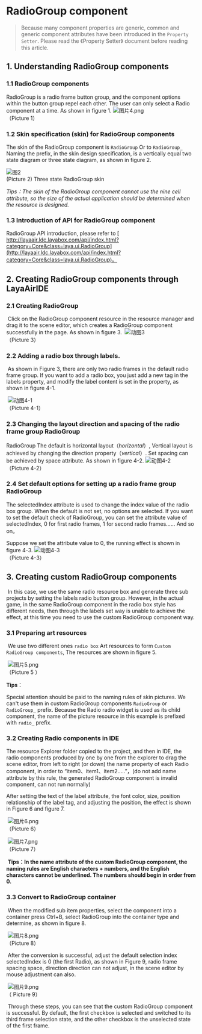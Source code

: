 # RadioGroup component

> Because many component properties are generic, common and generic component attributes have been introduced in the `Property Setter`. Please read the 《Property Setter》 document before reading this article.

## 1. Understanding RadioGroup components

### 1.1 RadioGroup components

RadioGroup is a radio frame button group, and the component options within the button group repel each other. The user can only select a Radio component at a time. As shown in figure 1.
![图片4.png](img/1.gif)<br/>（Picture 1）

### 1.2 Skin specification (skin) for RadioGroup components

The skin of the RadioGroup component is `RadioGroup` Or to `RadioGroup_` Naming the prefix, in the skin design specification, is a vertically equal two state diagram or three state diagram, as shown in figure 2.

![图2](img/2.png) <br />(Picture 2) Three state RadioGroup skin

*Tips：The skin of the RadioGroup component cannot use the nine cell attribute, so the size of the actual application should be determined when the resource is designed.*

### 1.3 Introduction of API for RadioGroup component

  RadioGroup API introduction, please refer to [ http://layaair.ldc.layabox.com/api/index.html?category=Core&class=laya.ui.RadioGroup](http://layaair.ldc.layabox.com/api/index.html?category=Core&class=laya.ui.RadioGroup)。




## 2. Creating RadioGroup components through LayaAirIDE

### 	2.1 Creating RadioGroup

​        Click on the RadioGroup component resource in the resource manager and drag it to the scene editor, which creates a RadioGroup component successfully in the page. As shown in figure 3.
​      ![动图3](img/3.gif) <br /> （Picture 3）



### 2.2 Adding a radio box through labels.

​       As shown in Figure 3, there are only two radio frames in the default radio frame group. If you want to add a radio box, you just add a new tag in the labels property, and modify the label content is set in the property, as shown in figure 4-1.

​       ![动图4-1](img/4-1.gif) <br /> （Picture 4-1）



### 2.3  Changing the layout direction and spacing of the radio frame group RadioGroup

 RadioGroup The default is horizontal layout（*horizontal*）, Vertical layout is achieved by changing the direction property（*vertical*）. Set spacing can be achieved by space attribute. As shown in figure 4-2.
![动图4-2](img/4-2.gif) <br /> （Picture 4-2）



### 2.4 Set default options for setting up a radio frame group RadioGroup

The selectedIndex attribute is used to change the index value of the radio box group. When the default is not set, no options are selected. If you want to set the default check of RadioGroup, you can set the attribute value of selectedIndex, 0 for first radio frames, 1 for second radio frames...... And so on。

Suppose we set the attribute value to 0, the running effect is shown in figure 4-3.
![动图4-3](img/4-3.gif) <br /> （Picture 4-3）

### 



## 3. Creating custom RadioGroup components

​	In this case, we use the same radio resource box and generate three sub projects by setting the labels radio button group. However, in the actual game, in the same RadioGroup component in the radio box style has different needs, then through the labels set way is unable to achieve the effect, at this time you need to use the custom RadioGroup component way.




### 3.1 Preparing art resources

​	We use two different ones `radio box` Art resources to form `Custom RadioGroup components`, The resources are shown in figure 5.

​        ![图片5.png](img/5.png)<br/>    （Picture 5 ）

**Tips**：

Special attention should be paid to the naming rules of skin pictures. We can't use them in custom RadioGroup components `RadioGroup` or `RadioGroup_` prefix. Because the Radio radio widget is used as its child component, the name of the picture resource in this example is prefixed with `radio_` prefix.



### 3.2 Creating Radio components in IDE

The resource Explorer folder copied to the project, and then in IDE, the radio components produced by one by one from the explorer to drag the scene editor, from left to right (or down) the name property of each Radio component, in order to “item0、item1、item2.....”，(do not add name attribute by this rule, the generated RadioGroup component is invalid component, can not run normally)

After setting the text of the label attribute, the font color, size, position relationship of the label tag, and adjusting the position, the effect is shown in Figure 6 and figure 7.

​        ![图片6.png](img/6.png)<br/>    （Picture 6）

​        ![图片7.png](img/7.png)<br/>    （Picture 7）

​	**Tips：In the name attribute of the custom RadioGroup component, the naming rules are English characters + numbers, and the English characters cannot be underlined. The numbers should begin in order from 0.**



### 3.3 Convert to RadioGroup container

​	When the modified sub item properties, select the component into a container press Ctrl+B, select RadioGroup into the container type and determine, as shown in figure 8.

​        ![图片8.png](img/8.png)<br/>    （Picture 8）



​	After the conversion is successful, adjust the default selection index selectedIndex is 0 (the first Radio), as shown in Figure 9, radio frame spacing space, direction direction can not adjust, in the scene editor by mouse adjustment can also.

​        ![图片9.png](img/9.png)<br/>    （  Picture 9）

​	Through these steps, you can see that the custom RadioGroup component is successful. By default, the first checkbox is selected and switched to its third frame selection state, and the other checkbox is the unselected state of the first frame.
